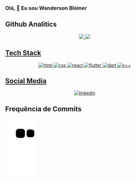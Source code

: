 ### Olá, 👋 Eu sou  Wanderson Bleiner

<!--
**wbleiner/wbleiner** is a ✨ _special_ ✨ repository because its `README.md` (this file) appears on your GitHub profile.

Here are some ideas to get you started:

- 🔭 I’m currently working on ...
- 🌱 I’m currently learning ...
- 👯 I’m looking to collaborate on ...
- 🤔 I’m looking for help with ...
- 💬 Ask me about ...
- 📫 How to reach me: ...
- 😄 Pronouns: ...
- ⚡ Fun fact: ...
-->
<div>
  
## Github Analitics

  <div align="center">
  <a href="https://github.com/wbleiner">
  <img height="180em" src="https://github-readme-stats.vercel.app/api?username=wbleiner&show_icons=true&theme=dark&"/>
  <img height="180em" src="https://github-readme-stats.vercel.app/api/top-langs/?username=wbleiner&layout=compact&langs_count=7&theme=dark"/>
</div>

## Tech Stack
<div align="center">
  <img src="https://img.shields.io/badge/-HTML-05122A?style=flat&logo=html5" alt="html"/>
  <img src="https://img.shields.io/badge/-CSS-05122A?style=flat&logo=css3" alt="css"/>
  <img src="https://img.shields.io/badge/-React-05122A?style=flat&logo=react" alt="react"/>
  <img src="https://img.shields.io/badge/-Flutter-05122A?style=flat&logo=flutter" alt="flutter"/>
  <img src="https://img.shields.io/badge/-Dart-05122A?style=flat&logo=dart" alt="dart"/>
  <img src="https://img.shields.io/badge/-C++-05122A?style=flat&logo=cplusplus" alt="c++"/>
</div>

## Social Media

<div align= "center">
  <a href="https://www.linkedin.com/in/wandersonbleiner/">
    <img src="https://img.shields.io/badge/-wandersonbleiner-05122A?style=flat&logo=linkedin" alt="linkedin"/>  
  </a>
</div>

## Frequência de Commits
    
![snake gif](https://github.com/wbleiner/wbleiner/blob/output/github-contribution-grid-snake.svg) 
 
  </div>
